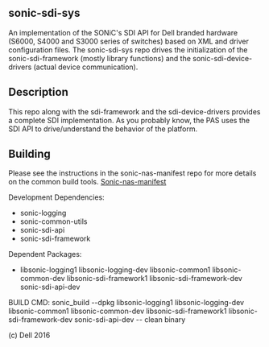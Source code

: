 sonic-sdi-sys
-------------
An implementation of the SONiC's SDI API for Dell branded hardware (S6000, S4000 and S3000 series of switches) based on XML and driver configuration files.
The sonic-sdi-sys repo drives the initialization of the sonic-sdi-framework (mostly library functions) and the sonic-sdi-device-drivers (actual device communication).

Description
-----------

This repo along with the sdi-framework and the sdi-device-drivers provides a complete SDI implementation.  As you probably know, the PAS uses the SDI API to drive/understand the behavior of the platform.

Building
--------
Please see the instructions in the sonic-nas-manifest repo for more details on the common build tools.  [Sonic-nas-manifest](https://github.com/Azure/sonic-nas-manifest)

Development Dependencies:

 - sonic-logging
 - sonic-common-utils
 - sonic-sdi-api
 - sonic-sdi-framework

Dependent Packages:

 - libsonic-logging1 libsonic-logging-dev libsonic-common1 libsonic-common-dev libsonic-sdi-framework1 libsonic-sdi-framework-dev sonic-sdi-api-dev

BUILD CMD: sonic_build --dpkg libsonic-logging1 libsonic-logging-dev libsonic-common1 libsonic-common-dev libsonic-sdi-framework1 libsonic-sdi-framework-dev sonic-sdi-api-dev -- clean binary

(c) Dell 2016
